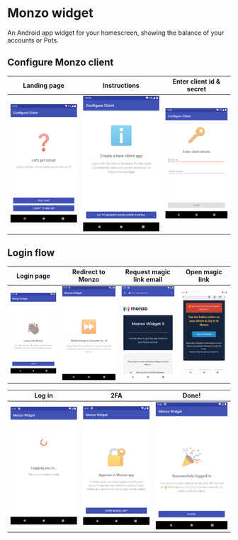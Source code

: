 # Monzo widget

An Android app widget for your homescreen, showing the balance of your accounts or Pots.

## Configure Monzo client

| Landing page | Instructions | Enter client id & secret |
|---|---|---|
| ![setup1](images/setup1.png) | ![setup2](images/setup2.png) | ![setup3](images/setup3.png) |

## Login flow

| Login page | Redirect to Monzo | Request magic link email | Open magic link |
|---|---|---|---|
| ![step1](images/step1-login.png) | ![step2](images/step2-redirect.png) | ![step3](images/step3-reqmagiclink.png) | ![step4](images/step4-openmagiclink.png) |

| Log in | 2FA | Done! |
|---|---|---|
| ![step5](images/step5-auth.png) | ![step6](images/step6-sca.png) | ![step7](images/step7-done.png) |
